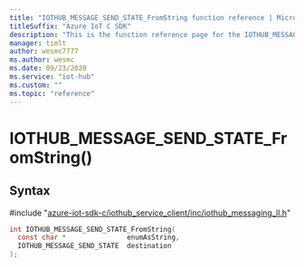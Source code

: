 ```yaml
---                             
title: "IOTHUB_MESSAGE_SEND_STATE_FromString function reference | Microsoft Docs" 
titleSuffix: "Azure IoT C SDK"            
description: "This is the function reference page for the IOTHUB_MESSAGE_SEND_STATE_FromString() function in the Azure IoT C SDK. This SDK is used with Azure IoT Hub and Azure IoT Hub Device Provisioning Service"            
manager: timlt                 
author: wesmc7777              
ms.author: wesmc               
ms.date: 09/23/2020                    
ms.service: "iot-hub"             
ms.custom: ""                
ms.topic: "reference"        
---                            
```


# IOTHUB_MESSAGE_SEND_STATE_FromString()

## Syntax

\#include "[azure-iot-sdk-c/iothub_service_client/inc/iothub_messaging_ll.h](../iothub-messaging-ll-h.md)"  
```C
int IOTHUB_MESSAGE_SEND_STATE_FromString(
  const char *               enumAsString,
  IOTHUB_MESSAGE_SEND_STATE  destination
);
```

